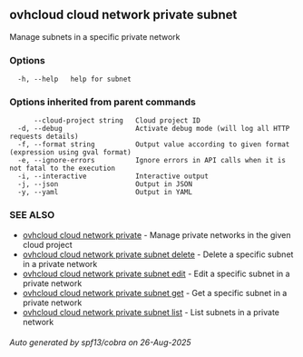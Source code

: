 ## ovhcloud cloud network private subnet

Manage subnets in a specific private network

### Options

```
  -h, --help   help for subnet
```

### Options inherited from parent commands

```
      --cloud-project string   Cloud project ID
  -d, --debug                  Activate debug mode (will log all HTTP requests details)
  -f, --format string          Output value according to given format (expression using gval format)
  -e, --ignore-errors          Ignore errors in API calls when it is not fatal to the execution
  -i, --interactive            Interactive output
  -j, --json                   Output in JSON
  -y, --yaml                   Output in YAML
```

### SEE ALSO

* [ovhcloud cloud network private](ovhcloud_cloud_network_private.md)	 - Manage private networks in the given cloud project
* [ovhcloud cloud network private subnet delete](ovhcloud_cloud_network_private_subnet_delete.md)	 - Delete a specific subnet in a private network
* [ovhcloud cloud network private subnet edit](ovhcloud_cloud_network_private_subnet_edit.md)	 - Edit a specific subnet in a private network
* [ovhcloud cloud network private subnet get](ovhcloud_cloud_network_private_subnet_get.md)	 - Get a specific subnet in a private network
* [ovhcloud cloud network private subnet list](ovhcloud_cloud_network_private_subnet_list.md)	 - List subnets in a private network

###### Auto generated by spf13/cobra on 26-Aug-2025
